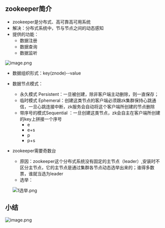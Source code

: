## zookeeper简介
* zookeeper是分布式、高可靠高可用系统
* 解决：分布式系统中，节与节点之间的动态感知
* 提供的功能：
	* 数据注册
	* 数据查询
	* 数据监听
	
![image.png](https://upload-images.jianshu.io/upload_images/14466577-5272cfddf48b2861.png?imageMogr2/auto-orient/strip%7CimageView2/2/w/1240)

* 数据组织形式：key(znode)--value
* 数据节点模式：
	* 永久模式 Persistent：一旦被创建，除非客户端主动删除，则一直保存；
	* 临时模式 Ephemeral：创建这类节点的客户端必须跟zk集群保持心跳通信，一旦心跳连接中断，zk服务会自动将这个客户端所创建的节点删除
	* 带序号的模式Sequential ：一旦创建这类节点，zk会自主在客户端所创建的key上拼接一个序号
		* e
		* e+s
		* p
		* p+s
* zookeeper需要奇数台
	* 原因：zookeeper这个分布式系统没有固定的主节点（leader）,安装时不区分主节点，它的主节点是通过集群各节点动态选举出来的；谁得多数票，谁就当选为leader
	* 选举：
		
	![1选举.png](https://upload-images.jianshu.io/upload_images/14466577-1ce8e36cd61b6ea6.png?imageMogr2/auto-orient/strip%7CimageView2/2/w/1240)

## 小结
![image.png](https://upload-images.jianshu.io/upload_images/14466577-0ec9853b8a67ffd8.png?imageMogr2/auto-orient/strip%7CimageView2/2/w/1240)
		 


